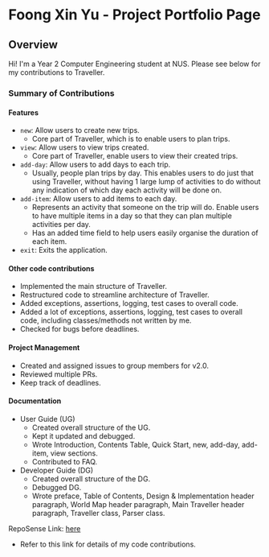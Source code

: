 # Foong Xin Yu - Project Portfolio Page
## Overview
Hi! I'm a Year 2 Computer Engineering student at NUS.
Please see below for my contributions to Traveller.
### Summary of Contributions
#### Features
* `new`: Allow users to create new trips.
    * Core part of Traveller, which is to enable users to plan trips.
* `view`: Allow users to view trips created.
    * Core part of Traveller, enable users to view their created trips.
* `add-day`: Allow users to add days to each trip.
    * Usually, people plan trips by day. This enables users to do just that using Traveller, without having
      1 large lump of activities to do without any indication of which day each activity will be done on.
* `add-item`: Allow users to add items to each day.
    * Represents an activity that someone on the trip will do. Enable users to have multiple items in a day so that
      they can plan multiple activities per day.
    * Has an added time field to help users easily organise the duration of each item.
* `exit`: Exits the application.
#### Other code contributions
* Implemented the main structure of Traveller.
* Restructured code to streamline architecture of Traveller.
* Added exceptions, assertions, logging, test cases to overall code.
* Added a lot of exceptions, assertions, logging, test cases to overall code,
  including classes/methods not written by me.
* Checked for bugs before deadlines.

#### Project Management
* Created and assigned issues to group members for v2.0.
* Reviewed multiple PRs.
* Keep track of deadlines.
#### Documentation
* User Guide (UG)
    * Created overall structure of the UG.
    * Kept it updated and debugged.
    * Wrote Introduction, Contents Table, Quick Start, new, add-day, add-item, view sections.
    * Contributed to FAQ.
* Developer Guide (DG)
    * Created overall structure of the DG.
    * Debugged DG.
    * Wrote preface, Table of Contents, Design & Implementation header paragraph, World Map header paragraph,
      Main Traveller header paragraph, Traveller class, Parser class.

RepoSense Link: [here](https://nus-cs2113-ay2122s1.github.io/tp-dashboard/?search=Uxinnn&sort=groupTitle&sortWithin=title&timeframe=commit&mergegroup=&groupSelect=groupByRepos&breakdown=false)
* Refer to this link for details of my code contributions.